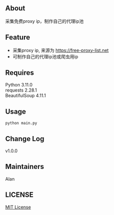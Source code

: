 ## About
采集免费proxy ip，制作自己的代理ip池

## Feature

* 采集proxy ip, 来源为 https://free-proxy-list.net
* 可制作自己的代理ip池或爬虫用ip

## Requires
Python 3.11.0  
requests 2.28.1  
BeautifulSoup 4.11.1   

## Usage
```
python main.py
```

## Change Log
v1.0.0

## Maintainers
Alan

## LICENSE
[MIT License](https://github.com/joanbabyfet/collect_proxy_ips/blob/master/LICENSE)